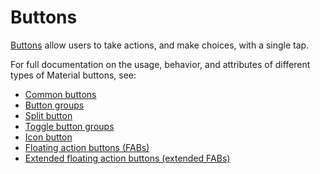 <!--docs:
title: "Buttons"
layout: detail
section: components
excerpt: "A customizable button component with updated visual styles."
iconId: materialbutton
path: /catalog/buttons/
-->

# Buttons

[Buttons](https://m3.material.io/components/all-buttons) allow users to take
actions, and make choices, with a single tap.

For full documentation on the usage, behavior, and attributes of different types
of Material buttons, see:

*   [Common buttons](https://github.com/material-components/material-components-android/tree/master/docs/components/CommonButton.md)
*   [Button groups](https://github.com/material-components/material-components-android/tree/master/docs/components/ButtonGroup.md)
*   [Split button](https://github.com/material-components/material-components-android/tree/master/docs/components/SplitButton.md)
*   [Toggle button groups](https://github.com/material-components/material-components-android/tree/master/docs/components/ToggleButtonGroup.md)
*   [Icon button](https://github.com/material-components/material-components-android/tree/master/docs/components/IconButton.md)
*   [Floating action buttons (FABs)](https://github.com/material-components/material-components-android/tree/master/docs/components/FloatingActionButton.md)
*   [Extended floating action buttons (extended FABs)](https://github.com/material-components/material-components-android/tree/master/docs/components/ExtendedFloatingActionButton.md)

